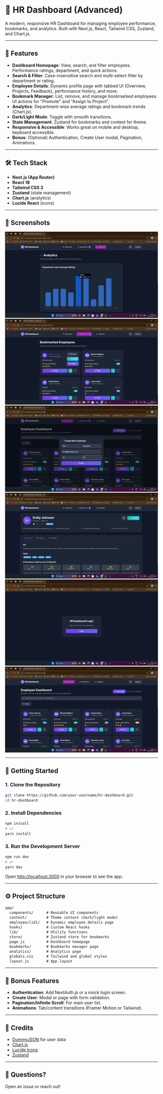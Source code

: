 # 💼 HR Dashboard (Advanced)

A modern, responsive HR Dashboard for managing employee performance, bookmarks, and analytics. Built with Next.js, React, Tailwind CSS, Zustand, and Chart.js.

---

## 🚀 Features

- **Dashboard Homepage**: View, search, and filter employees. Performance ratings, department, and quick actions.
- **Search & Filter**: Case-insensitive search and multi-select filter by department or rating.
- **Employee Details**: Dynamic profile page with tabbed UI (Overview, Projects, Feedback), performance history, and more.
- **Bookmark Manager**: List, remove, and manage bookmarked employees. UI actions for "Promote" and "Assign to Project".
- **Analytics**: Department-wise average ratings and bookmark trends (Chart.js).
- **Dark/Light Mode**: Toggle with smooth transitions.
- **State Management**: Zustand for bookmarks and context for theme.
- **Responsive & Accessible**: Works great on mobile and desktop, keyboard accessible.
- **Bonus**: (Optional) Authentication, Create User modal, Pagination, Animations.

---

## 🛠️ Tech Stack

- **Next.js (App Router)**
- **React 18**
- **Tailwind CSS 3**
- **Zustand** (state management)
- **Chart.js** (analytics)
- **Lucide React** (icons)

---

## 📸 Screenshots

![AnalyticsTab](assets/AnalyticsTab.png)
![BookmarkTab](assets/BookmarkTab.png)
![CreateEmployee](assets/CreateEmployee.png)
![EmployeeProfile](assets/EmployeeProfile.png)
![LoginPage](assets/LoginPage.png)
![MainDashBoard](assets/MainDashBoard.png)


---

## 🏁 Getting Started

### 1. **Clone the Repository**

```bash
git clone https://github.com/your-username/hr-dashboard.git
cd hr-dashboard
```

### 2. **Install Dependencies**

```bash
npm install
# or
yarn install
```

### 3. **Run the Development Server**

```bash
npm run dev
# or
yarn dev
```

Open [http://localhost:3000](http://localhost:3000) in your browser to see the app.

---

## ⚙️ Project Structure

```
app/
  components/      # Reusable UI components
  context/         # Theme context (dark/light mode)
  employee/[id]/   # Dynamic employee details page
  hooks/           # Custom React hooks
  lib/             # Utility functions
  store/           # Zustand store for bookmarks
  page.js          # Dashboard homepage
  bookmarks/       # Bookmarks manager page
  analytics/       # Analytics page
  globals.css      # Tailwind and global styles
  layout.js        # App layout
```

---

## 🌟 Bonus Features

- **Authentication**: Add NextAuth.js or a mock login screen.
- **Create User**: Modal or page with form validation.
- **Pagination/Infinite Scroll**: For main user list.
- **Animations**: Tab/content transitions (Framer Motion or Tailwind).


---

## 🙌 Credits

- [DummyJSON](https://dummyjson.com/) for user data
- [Chart.js](https://www.chartjs.org/)
- [Lucide Icons](https://lucide.dev/)
- [Zustand](https://zustand.docs.pmnd.rs/getting-started/introduction)

---

## 💬 Questions?

Open an issue or reach out! 